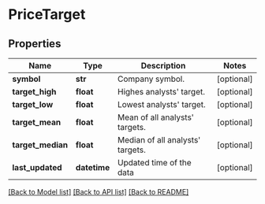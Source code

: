 # PriceTarget

## Properties
Name | Type | Description | Notes
------------ | ------------- | ------------- | -------------
**symbol** | **str** | Company symbol. | [optional] 
**target_high** | **float** | Highes analysts&#39; target. | [optional] 
**target_low** | **float** | Lowest analysts&#39; target. | [optional] 
**target_mean** | **float** | Mean of all analysts&#39; targets. | [optional] 
**target_median** | **float** | Median of all analysts&#39; targets. | [optional] 
**last_updated** | **datetime** | Updated time of the data | [optional] 

[[Back to Model list]](../README.md#documentation-for-models) [[Back to API list]](../README.md#documentation-for-api-endpoints) [[Back to README]](../README.md)


